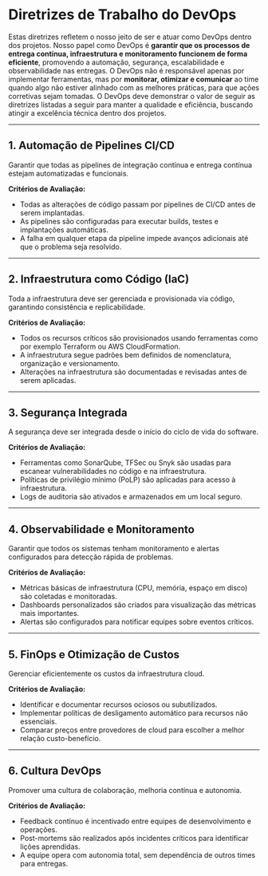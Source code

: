 # Diretrizes de Trabalho do DevOps

Estas diretrizes refletem o nosso jeito de ser e atuar como DevOps dentro dos projetos. Nosso papel como DevOps é **garantir que os processos de entrega contínua, infraestrutura e monitoramento funcionem de forma eficiente**, promovendo a automação, segurança, escalabilidade e observabilidade nas entregas. O DevOps não é responsável apenas por implementar ferramentas, mas por **monitorar, otimizar e comunicar** ao time quando algo não estiver alinhado com as melhores práticas, para que ações corretivas sejam tomadas. O DevOps deve demonstrar o valor de seguir as diretrizes listadas a seguir para manter a qualidade e eficiência, buscando atingir a excelência técnica dentro dos projetos.

---

## 1. Automação de Pipelines CI/CD
Garantir que todas as pipelines de integração contínua e entrega contínua estejam automatizadas e funcionais.

**Critérios de Avaliação:**
- Todas as alterações de código passam por pipelines de CI/CD antes de serem implantadas.
- As pipelines são configuradas para executar builds, testes e implantações automáticas.
- A falha em qualquer etapa da pipeline impede avanços adicionais até que o problema seja resolvido.

---

## 2. Infraestrutura como Código (IaC)
Toda a infraestrutura deve ser gerenciada e provisionada via código, garantindo consistência e replicabilidade.

**Critérios de Avaliação:**
- Todos os recursos críticos são provisionados usando ferramentas como por exemplo Terraform ou AWS CloudFormation.
- A infraestrutura segue padrões bem definidos de nomenclatura, organização e versionamento.
- Alterações na infraestrutura são documentadas e revisadas antes de serem aplicadas.

---

## 3. Segurança Integrada
A segurança deve ser integrada desde o início do ciclo de vida do software.

**Critérios de Avaliação:**
- Ferramentas como SonarQube, TFSec ou Snyk são usadas para escanear vulnerabilidades no código e na infraestrutura.
- Políticas de privilégio mínimo (PoLP) são aplicadas para acesso à infraestrutura.
- Logs de auditoria são ativados e armazenados em um local seguro.

---

## 4. Observabilidade e Monitoramento
Garantir que todos os sistemas tenham monitoramento e alertas configurados para detecção rápida de problemas.

**Critérios de Avaliação:**
- Métricas básicas de infraestrutura (CPU, memória, espaço em disco) são coletadas e monitoradas.
- Dashboards personalizados são criados para visualização das métricas mais importantes.
- Alertas são configurados para notificar equipes sobre eventos críticos.

---

## 5. FinOps e Otimização de Custos
Gerenciar eficientemente os custos da infraestrutura cloud.

**Critérios de Avaliação:**
- Identificar e documentar recursos ociosos ou subutilizados.
- Implementar políticas de desligamento automático para recursos não essenciais.
- Comparar preços entre provedores de cloud para escolher a melhor relação custo-benefício.

---

## 6. Cultura DevOps
Promover uma cultura de colaboração, melhoria contínua e autonomia.

**Critérios de Avaliação:**
- Feedback contínuo é incentivado entre equipes de desenvolvimento e operações.
- Post-mortems são realizados após incidentes críticos para identificar lições aprendidas.
- A equipe opera com autonomia total, sem dependência de outros times para entregas.